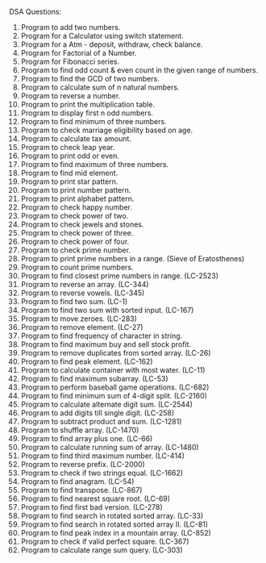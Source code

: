 DSA Questions:

1. Program to add two numbers.
2. Program for a Calculator using switch statement.
3. Program for a Atm - deposit, withdraw, check balance.
4. Program for Factorial of a Number.
5. Program for Fibonacci series.
6. Program to find odd count & even count in the given range of numbers.
7. Program to find the GCD of two numbers.
8. Program to calculate sum of n natural numbers.
9. Program to reverse a number.
10. Program to print the multiplication table.
11. Program to display first n odd numbers.
12. Program to find minimum of three numbers.
13. Program to check marriage eligibility based on age.
14. Program to calculate tax amount.
15. Program to check leap year.
16. Program to print odd or even.
17. Program to find maximum of three numbers.
18. Program to find mid element.
19. Program to print star pattern.
20. Program to print number pattern.
21. Program to print alphabet pattern.
22. Program to check happy number.
23. Program to check power of two.
24. Program to check jewels and stones.
25. Program to check power of three.
26. Program to check power of four.
27. Program to check prime number.
28. Program to print prime numbers in a range. (Sieve of Eratosthenes)
29. Program to count prime numbers.
30. Program to find closest prime numbers in range. (LC-2523)
31. Program to reverse an array. (LC-344)
32. Program to reverse vowels. (LC-345)
33. Program to find two sum. (LC-1)
34. Program to find two sum with sorted input. (LC-167)
35. Program to move zeroes. (LC-283)
36. Program to remove element. (LC-27)
37. Program to find frequency of character in string. 
38. Program to find maximum buy and sell stock profit.
39. Program to remove duplicates from sorted array. (LC-26)
40. Program to find peak element. (LC-162)
41. Program to calculate container with most water. (LC-11)
42. Program to find maximum subarray. (LC-53)
43. Program to perform baseball game operations. (LC-682)
44. Program to find minimum sum of 4-digit split. (LC-2160)
45. Program to calculate alternate digit sum. (LC-2544)
46. Program to add digits till single digit. (LC-258)
47. Program to subtract product and sum. (LC-1281)
48. Program to shuffle array. (LC-1470)
49. Program to find array plus one. (LC-66)
50. Program to calculate running sum of array. (LC-1480)
51. Program to find third maximum number. (LC-414)
52. Program to reverse prefix. (LC-2000)
53. Program to check if two strings equal. (LC-1662)
54. Program to find anagram. (LC-54)
55. Program to find transpose. (LC-867)
56. Program to find nearest square root. (LC-69)
57. Program to find first bad version. (LC-278)
58. Program to find search in rotated sorted array. (LC-33)
59. Program to find search in rotated sorted array II. (LC-81)
60. Program to find peak index in a mountain array. (LC-852)
61. Program to check if valid perfect square. (LC-367)
62. Program to calculate range sum query. (LC-303)